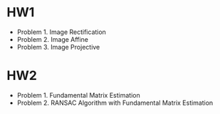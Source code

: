# HW1
- Problem 1. Image Rectification
- Problem 2. Image Affine 
- Problem 3. Image Projective

# HW2
- Problem 1. Fundamental Matrix Estimation
- Problem 2. RANSAC Algorithm with Fundamental Matrix Estimation
